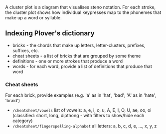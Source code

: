A cluster plot is a diagram that visualises steno notation.
For each stroke, the cluster plot shows how individual keypresses map to the phonemes that make up a word or syllable.

## Indexing Plover's dictionary

* bricks - the chords that make up letters, letter-clusters, prefixes, suffixes, etc.
* cheat sheets - a list of bricks that are grouped by some theme
* definitions - one or more strokes that produce a word
* words - for each word, provide a list of definitions that produce that word

### Cheat sheets

For each brick, provide examples (e.g. 'a' as in 'hat', 'bad'; 'A' as in 'hate', 'braid')

* `/cheatsheet/vowels` list of vowels: a, e, i, o, u, A, E, I, O, U, ae, oo, oi (classified: short, long, dipthong - with filters to show/hide each category)
* `/cheatsheet/fingerspelling-alphabet` all letters: a, b, c, d, e, ..., x, y, z
